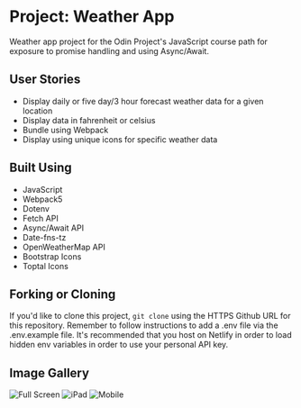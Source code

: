 # Project: Weather App

Weather app project for the Odin Project's JavaScript course path for exposure to promise handling and using Async/Await.

## User Stories

- Display daily or five day/3 hour forecast weather data for a given location
- Display data in fahrenheit or celsius
- Bundle using Webpack
- Display using unique icons for specific weather data

## Built Using

- JavaScript
- Webpack5
- Dotenv
- Fetch API
- Async/Await API
- Date-fns-tz
- OpenWeatherMap API
- Bootstrap Icons
- Toptal Icons

## Forking or Cloning

If you'd like to clone this project, `git clone` using the HTTPS Github URL for this repository. Remember to follow instructions to add a .env file via the .env.example file. It's recommended that you host on Netlify in order to load hidden env variables in order to use your personal API key.

## Image Gallery

![Full Screen](https://res.cloudinary.com/angelrodriguez/image/upload/v1676477650/Odin%20Weather%20App/fullscreen.png 'full screen')
![iPad](https://res.cloudinary.com/angelrodriguez/image/upload/v1676477649/Odin%20Weather%20App/responsive.png 'ipad screen')
![Mobile](https://res.cloudinary.com/angelrodriguez/image/upload/v1676477649/Odin%20Weather%20App/mobile.png 'mobile screen')
